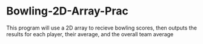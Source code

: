 # Bowling-2D-Array-Prac
This program will use a 2D array to recieve bowling scores, then outputs the results for each player, their average, and the overall team average
